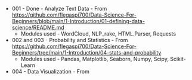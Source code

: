 - 001 - Done - Analyze Text Data - From https://github.com/flegaspi700/Data-Science-For-Beginners/blob/main/1-Introduction/01-defining-data-science/README.md
     - Modules used - WordCloud, NLP_rake, HTML.Parser, Requests
- 002 and 003 - Probability and Statistics - From https://github.com/flegaspi700/Data-Science-For-Beginners/tree/main/1-Introduction/04-stats-and-probability
     - Modules used - Pandas, Matplotlib, Seaborn, Numpy, Scipy, Scikit-Learn
- 004 - Data Visualization - From
